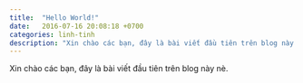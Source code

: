 ```yaml
---
title:  "Hello World!"
date:   2016-07-16 20:08:18 +0700
categories: linh-tinh
description: "Xin chào các bạn, đây là bài viết đầu tiên trên blog này nè."
---
```


Xin chào các bạn, đây là bài viết đầu tiên trên blog này nè.
